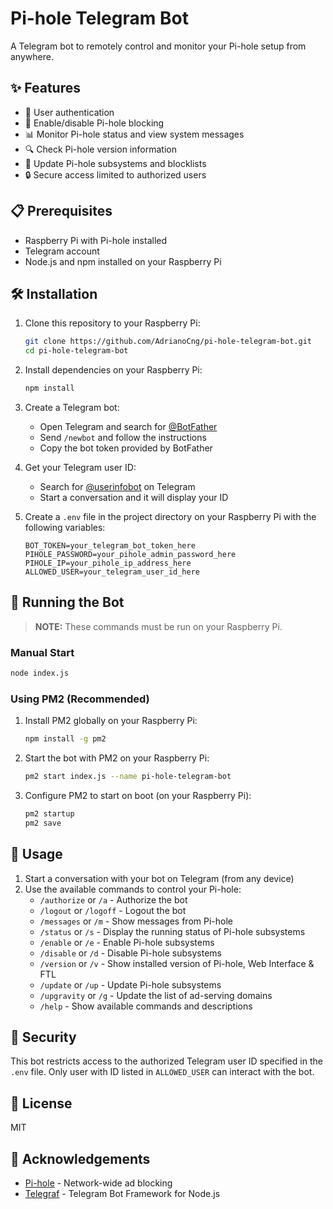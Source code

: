 # Pi-hole Telegram Bot

A Telegram bot to remotely control and monitor your Pi-hole setup from anywhere.

## ✨ Features

- 🔐 User authentication
- 🚫 Enable/disable Pi-hole blocking
- 📊 Monitor Pi-hole status and view system messages
- 🔍 Check Pi-hole version information
- 🔄 Update Pi-hole subsystems and blocklists
- 🔒 Secure access limited to authorized users

## 📋 Prerequisites

- Raspberry Pi with Pi-hole installed
- Telegram account
- Node.js and npm installed on your Raspberry Pi

## 🛠️ Installation

1. Clone this repository to your Raspberry Pi:

   ```bash
   git clone https://github.com/AdrianoCng/pi-hole-telegram-bot.git
   cd pi-hole-telegram-bot
   ```

2. Install dependencies on your Raspberry Pi:

   ```bash
   npm install
   ```

3. Create a Telegram bot:

   - Open Telegram and search for [@BotFather](https://t.me/botfather)
   - Send `/newbot` and follow the instructions
   - Copy the bot token provided by BotFather

4. Get your Telegram user ID:

   - Search for [@userinfobot](https://t.me/userinfobot) on Telegram
   - Start a conversation and it will display your ID

5. Create a `.env` file in the project directory on your Raspberry Pi with the following variables:
   ```
   BOT_TOKEN=your_telegram_bot_token_here
   PIHOLE_PASSWORD=your_pihole_admin_password_here
   PIHOLE_IP=your_pihole_ip_address_here
   ALLOWED_USER=your_telegram_user_id_here
   ```

## 🚀 Running the Bot

> **NOTE:** These commands must be run on your Raspberry Pi.

### Manual Start

```bash
node index.js
```

### Using PM2 (Recommended)

1. Install PM2 globally on your Raspberry Pi:

   ```bash
   npm install -g pm2
   ```

2. Start the bot with PM2 on your Raspberry Pi:

   ```bash
   pm2 start index.js --name pi-hole-telegram-bot
   ```

3. Configure PM2 to start on boot (on your Raspberry Pi):
   ```bash
   pm2 startup
   pm2 save
   ```

## 📱 Usage

1. Start a conversation with your bot on Telegram (from any device)
2. Use the available commands to control your Pi-hole:
   - `/authorize` or `/a` - Authorize the bot
   - `/logout` or `/logoff` - Logout the bot
   - `/messages` or `/m` - Show messages from Pi-hole
   - `/status` or `/s` - Display the running status of Pi-hole subsystems
   - `/enable` or `/e` - Enable Pi-hole subsystems
   - `/disable` or `/d` - Disable Pi-hole subsystems
   - `/version` or `/v` - Show installed version of Pi-hole, Web Interface & FTL
   - `/update` or `/up` - Update Pi-hole subsystems
   - `/upgravity` or `/g` - Update the list of ad-serving domains
   - `/help` - Show available commands and descriptions

## 🔐 Security

This bot restricts access to the authorized Telegram user ID specified in the `.env` file.
Only user with ID listed in `ALLOWED_USER` can interact with the bot.

## 📄 License

MIT

## 🙏 Acknowledgements

- [Pi-hole](https://pi-hole.net/) - Network-wide ad blocking
- [Telegraf](https://telegraf.js.org/) - Telegram Bot Framework for Node.js
